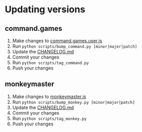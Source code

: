 # Updating versions

## command.games

1. Make changes to [command.games.user.js](/src/command.games.user.js)
2. Run `python scripts/bump_command.py [minor|major|patch]`
3. Update the [CHANGELOG.md](/CHANGELOG.md)
4. Commit your changes
5. Run `python scripts/tag_command.py`
6. Push your changes

## monkeymaster

1. Make changes to [monkeymaster.js](/src/monkeymaster/monkeymaster.js)
2. Run `python scripts/bump_monkey.py [minor|major|patch]`
3. Update the [CHANGELOG.md](/src/monkeymaster/CHANGELOG.md)
4. Commit your changes
5. Run `python scripts/tag_monkey.py`
6. Push your changes